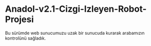 # Anadol-v2.1-Cizgi-Izleyen-Robot-Projesi
Bu sürümde web sunucumuzu uzak bir sunucuda kurarak arabamızın kontrolünü sağladık.
